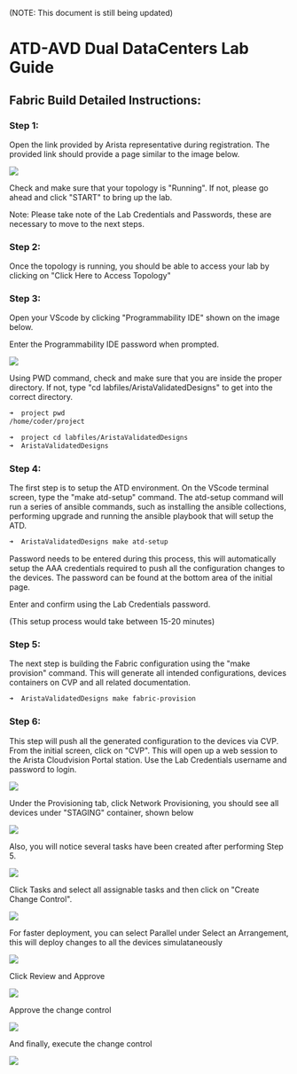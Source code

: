 (NOTE: This document is still being updated)


# ATD-AVD Dual DataCenters Lab Guide

## Fabric Build Detailed Instructions:

### Step 1:

Open the link provided by Arista representative during registration. The provided link should provide a page similar to the image below.


![](./images/Start_Screen.png)


Check and make sure that your topology is "Running". If not, please go ahead and click "START" to bring up the lab.

Note: Please take note of the Lab Credentials and Passwords, these are necessary to move to the next steps.

### Step 2:

Once the topology is running, you should be able to access your lab by clicking on "Click Here to Access Topology"

### Step 3:

Open your VScode by clicking "Programmability IDE" shown on the image below.

Enter the Programmability IDE password when prompted.


![](./images/Programmability_IDE.png)


Using PWD command, check and make sure that you are inside the proper directory. If not, type "cd labfiles/AristaValidatedDesigns" to get into the correct directory.

```bash
➜  project pwd
/home/coder/project

➜  project cd labfiles/AristaValidatedDesigns
➜  AristaValidatedDesigns
```

### Step 4:

The first step is to setup the ATD environment. On the VScode terminal screen, type the "make atd-setup" command. The atd-setup command will run a series of ansible commands, such as installing the ansible collections, performing upgrade and running the ansible playbook that will setup the ATD.

```bash
➜  AristaValidatedDesigns make atd-setup
```

Password needs to be entered during this process, this will automatically setup the AAA credentials required to push all the configuration changes to the devices. The password can be found at the bottom area of the initial page.

Enter and confirm using the Lab Credentials password.

(This setup process would take between 15-20 minutes)

### Step 5:

The next step is building the Fabric configuration using the "make provision" command. This will generate all intended configurations, devices containers on CVP and all related documentation.

```bash
➜  AristaValidatedDesigns make fabric-provision
```

### Step 6:

This step will push all the generated configuration to the devices via CVP. From the initial screen, click on "CVP". This will open up a web session to the Arista Cloudvision Portal station. Use the Lab Credentials username and password to login.


![](./images/CVP.png)


Under the Provisioning tab, click Network Provisioning, you should see all devices under "STAGING" container, shown below

![](./images/Net_Prov_View.png)


Also, you will notice several tasks have been created after performing Step 5.

![](./images/Tasks.png)

Click Tasks and select all assignable tasks and then click on "Create Change Control".

![](./images/ChangeControl1.png)

For faster deployment, you can select Parallel under Select an Arrangement, this will deploy changes to all the devices simulataneously 

![](./images/ChangeControl2.png)

Click Review and Approve

![](./images/ChangeControl3.png)

Approve the change control

![](./images/ChangeControl4.png)

And finally, execute the change control

![](./images/ChangeControl5.png)
